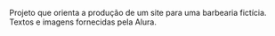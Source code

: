 Projeto que orienta a produção de um site para uma barbearia fictícia.
Textos e imagens fornecidas pela Alura.
